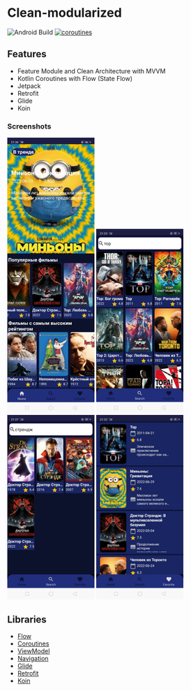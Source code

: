 # Clean-modularized
![Android Build](https://github.com/Ezike/Baking-App-Kotlin/workflows/Android%20Build/badge.svg) [![coroutines](https://img.shields.io/badge/Kotlin-Coroutines-orange)](https://developer.android.com/kotlin/coroutines)


## Features
* Feature Module and Clean Architecture with MVVM 
* Kotlin Coroutines with Flow (State Flow)
* Jetpack
* Retrofit
* Glide
* Koin


### Screenshots
<img src="https://github.com/e444er/MovieApp/blob/master/app/src/main/res/drawable/s1.jpg" width="200" /> <img src="https://github.com/e444er/MovieApp/blob/master/app/src/main/res/drawable/s2.jpg" width="200" /> 
<img src="https://github.com/e444er/MovieApp/blob/master/app/src/main/res/drawable/s3.jpg" width="200" />
<img src="https://github.com/e444er/MovieApp/blob/master/app/src/main/res/drawable/s4.jpg" width="200" /> 

## Libraries
*   [Flow](https://github.com/androidbroadcast/ViewBindingPropertyDelegate)
*   [Coroutines](https://github.com/Kotlin/kotlinx.coroutines)
*   [ViewModel](https://developer.android.com/topic/libraries/architecture/viewmodel)
*   [Navigation](https://github.com/topics/android-navigation-component)
*   [Glide](https://github.com/bumptech/glide)
*   [Retrofit](https://square.github.io/retrofit/)
*   [Koin](https://dagger.dev/hilt)
